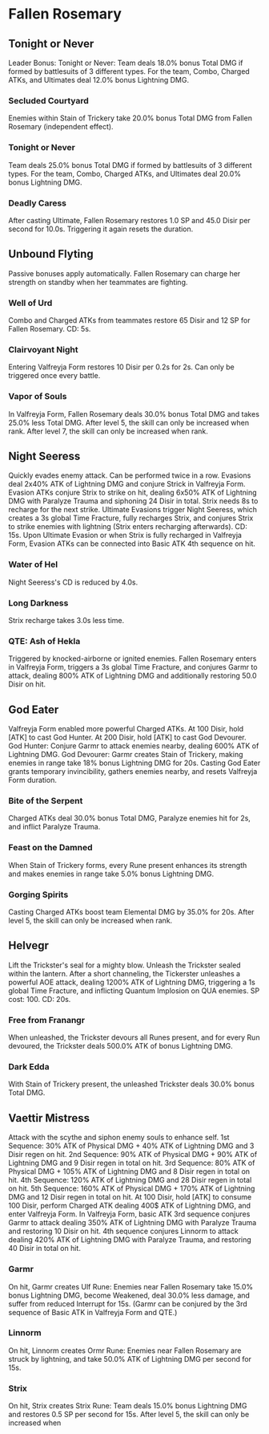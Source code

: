 # Fallen Rosemary

## Tonight or Never

Leader Bonus:
Tonight or Never: Team deals 18.0% bonus Total DMG if formed by battlesuits of 3 different types. For the team, Combo, Charged ATKs, and Ultimates deal 12.0% bonus Lightning DMG.

### Secluded Courtyard

Enemies within Stain of Trickery take 20.0% bonus Total DMG from Fallen Rosemary (independent effect).

### Tonight or Never

Team deals 25.0% bonus Total DMG if formed by battlesuits of 3 different types. For the team, Combo, Charged ATKs, and Ultimates deal 20.0% bonus Lightning DMG.

### Deadly Caress

After casting Ultimate, Fallen Rosemary restores 1.0 SP and 45.0 Disir per second for 10.0s. Triggering it again resets the duration.

## Unbound Flyting

Passive bonuses apply automatically.
Fallen Rosemary can charge her strength on standby when her teammates are fighting.

### Well of Urd

Combo and Charged ATKs from teammates restore 65 Disir and 12 SP for Fallen Rosemary. CD: 5s.

### Clairvoyant Night

Entering Valfreyja Form restores 10 Disir per 0.2s for 2s. Can only be triggered once every battle.

### Vapor of Souls

In Valfreyja Form, Fallen Rosemary deals 30.0% bonus Total DMG and takes 25.0% less Total DMG.
After level 5, the skill can only be increased when  rank.
After level 7, the skill can only be increased when  rank.

## Night Seeress

Quickly evades enemy attack. Can be performed twice in a row.
Evasions deal 2x40% ATK of Lightning DMG and conjure Strick in Valfreyja Form.
Evasion ATKs conjure Strix to strike on hit, dealing 6x50% ATK of Lightning DMG with Paralyze Trauma and siphoning 24 Disir in total. Strix needs 8s to recharge for the next strike.
Ultimate Evasions trigger Night Seeress, which creates a 3s global Time Fracture, fully recharges Strix, and conjures Strix to strike enemies with lightning (Strix enters recharging afterwards). CD: 15s.
Upon Ultimate Evasion or when Strix is fully recharged in Valfreyja Form, Evasion ATKs can be connected into Basic ATK 4th sequence on hit.

### Water of Hel

Night Seeress's CD is reduced by 4.0s.

### Long Darkness

Strix recharge takes 3.0s less time.

### QTE: Ash of Hekla

Triggered by knocked-airborne or ignited enemies. Fallen Rosemary enters in Valfreyja Form, triggers a 3s global Time Fracture, and conjures Garmr to attack, dealing 800% ATK of Lightning DMG and additionally restoring 50.0 Disir on hit.

## God Eater

Valfreyja Form enabled more powerful Charged ATKs.
At 100 Disir, hold [ATK] to cast God Hunter.
At 200 Disir, hold [ATK] to cast God Devourer.
God Hunter: Conjure Garmr to attack enemies nearby, dealing 600% ATK of Lightning DMG.
God Devourer: Garmr creates Stain of Trickery, making enemies in range take 18% bonus Lightning DMG for 20s.
Casting God Eater grants temporary invincibility, gathers enemies nearby, and resets Valfreyja Form duration.

### Bite of the Serpent

Charged ATKs deal 30.0% bonus Total DMG, Paralyze enemies hit for 2s, and inflict Paralyze Trauma.

### Feast on the Damned

When Stain of Trickery forms, every Rune present enhances its strength and makes enemies in range take 5.0% bonus Lightning DMG.

### Gorging Spirits

Casting Charged ATKs boost team Elemental DMG by 35.0% for 20s.
After level 5, the skill can only be increased when  rank.

## Helvegr

Lift the Trickster's seal for a mighty blow. 
Unleash the Trickster sealed within the lantern. After a short channeling, the Tickerster unleashes a powerful AOE attack, dealing 1200% ATK of Lightning DMG, triggering a 1s global Time Fracture, and inflicting Quantum Implosion on QUA enemies.
SP cost: 100. CD: 20s.

### Free from Franangr

When unleashed, the Trickster devours all Runes present, and for every Run devoured, the Trickster deals 500.0% ATK of bonus Lightning DMG.

### Dark Edda

With Stain of Trickery present, the unleashed Trickster deals 30.0% bonus Total DMG.

## Vaettir Mistress

Attack with the scythe and siphon enemy souls to enhance self.
1st Sequence: 30% ATK of Physical DMG + 40% ATK of Lightning DMG and 3 Disir regen on hit.
2nd Sequence: 90% ATK of Physical DMG + 90% ATK of Lightning DMG and 9 Disir regen in total on hit.
3rd Sequence: 80% ATK of Physical DMG + 105% ATK of Lightning DMG and 8 Disir regen in total on hit.
4th Sequence: 120% ATK of Lightning DMG and 28 Disir regen in total on hit.
5th Sequence: 160% ATK of Physical DMG + 170% ATK of Lightning DMG and 12 Disir regen in total on hit.
At 100 Disir, hold [ATK] to consume 100 Disir, perform Charged ATK dealing 400$ ATK of Lightning DMG, and enter Valfreyja Form. In Valfreyja Form, basic ATK 3rd sequence conjures Garmr to attack dealing 350% ATK of Lightning DMG with Paralyze Trauma and restoring 10 Disir on hit.
4th sequence conjures Linnorm to attack dealing 420% ATK of Lightning DMG with Paralyze Trauma, and restoring 40 Disir in total on hit.

### Garmr

On hit, Garmr creates Ulf Rune: Enemies near Fallen Rosemary take 15.0% bonus Lightning DMG, become Weakened, deal 30.0% less damage, and suffer from reduced Interrupt for 15s. (Garmr can be conjured by the 3rd sequence of Basic ATK in Valfreyja Form and QTE.)

### Linnorm

On hit, Linnorm creates Ormr Rune: Enemies near Fallen Rosemary are struck by lightning, and take 50.0% ATK of Lightning DMG per second for 15s.

### Strix

On hit, Strix creates Strix Rune: Team deals 15.0% bonus Lightning DMG and restores 0.5 SP per second for 15s.
After level 5, the skill can only be increased when